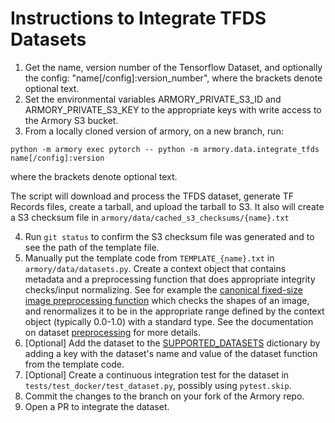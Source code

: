 # Instructions to Integrate TFDS Datasets

1. Get the name, version number of the Tensorflow Dataset, and optionally the config: "name[/config]:version_number", where the brackets denote optional text.
2. Set the environmental variables ARMORY_PRIVATE_S3_ID and ARMORY_PRIVATE_S3_KEY to the appropriate keys with write access to the Armory S3 bucket. 
3. From a locally cloned version of armory, on a new branch, run:
```
python -m armory exec pytorch -- python -m armory.data.integrate_tfds name[/config]:version
```
where the brackets denote optional text.

The script will download and process the TFDS dataset, generate TF Records files, create a tarball, and upload the tarball to S3. It also will create a S3 checksum file in ```armory/data/cached_s3_checksums/{name}.txt```

4. Run ```git status``` to confirm the S3 checksum file was generated and to see the path of the template file.
5. Manually put the template code from ```TEMPLATE_{name}.txt``` in ```armory/data/datasets.py```. Create a context object that contains metadata and a preprocessing function that does appropriate integrity checks/input normalizing. See for example the [canonical fixed-size image preprocessing function](https://github.com/twosixlabs/armory/blob/deb7a469bf4a7497d14fdd87eba6417b5e44589f/armory/data/datasets.py#L617-L631) which checks the shapes of an image, and renormalizes it to be in the appropriate range defined by the context object (typically 0.0-1.0) with a standard type. See the documentation on dataset [preprocessing](https://armory.readthedocs.io/en/latest/datasets/#preprocessing) for more details.
6. [Optional] Add the dataset to the [SUPPORTED_DATASETS](https://github.com/twosixlabs/armory/blob/deb7a469bf4a7497d14fdd87eba6417b5e44589f/armory/data/datasets.py#L1498-L1511) dictionary by adding a key with the dataset's name and value of the dataset function from the template code. 
7. [Optional] Create a continuous integration test for the dataset in ```tests/test_docker/test_dataset.py```, possibly using ```pytest.skip```.
8. Commit the changes to the branch on your fork of the Armory repo.
9. Open a PR to integrate the dataset.
